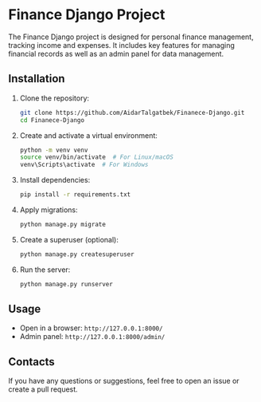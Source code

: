 # Finance Django Project

The Finance Django project is designed for personal finance management, tracking income and expenses. It includes key features for managing financial records as well as an admin panel for data management.

## Installation

1. Clone the repository:
   ```sh
   git clone https://github.com/AidarTalgatbek/Finanece-Django.git
   cd Finanece-Django
   ```

2. Create and activate a virtual environment:
   ```sh
   python -m venv venv
   source venv/bin/activate  # For Linux/macOS
   venv\Scripts\activate  # For Windows
   ```

3. Install dependencies:
   ```sh
   pip install -r requirements.txt
   ```

4. Apply migrations:
   ```sh
   python manage.py migrate
   ```

5. Create a superuser (optional):
   ```sh
   python manage.py createsuperuser
   ```

6. Run the server:
   ```sh
   python manage.py runserver
   ```

## Usage

- Open in a browser: `http://127.0.0.1:8000/`
- Admin panel: `http://127.0.0.1:8000/admin/`

## Contacts

If you have any questions or suggestions, feel free to open an issue or create a pull request.

